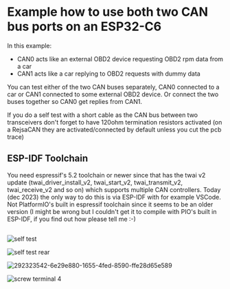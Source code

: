 # Example how to use both two CAN bus ports on an ESP32-C6

In this example:  
- CAN0 acts like an external OBD2 device requesting OBD2 rpm data from a car
- CAN1 acts like a car replying to OBD2 requests with dummy data
  
You can test either of the two CAN buses separately, CAN0 connected to a car or CAN1 connected to some external OBD2 device. Or connect the two buses together so CAN0 get replies from CAN1.  
  
If you do a self test with a short cable as the CAN bus between two transceivers don't forget to have 120ohm termination resistors activated (on a RejsaCAN they are activated/connected by default unless you cut the pcb trace)

## ESP-IDF Toolchain
You need espressif's 5.2 toolchain or newer since that has the twai v2 update (twai_driver_install_v2, twai_start_v2, twai_transmit_v2, twai_receive_v2 and so on) which supports multiple CAN controllers. Today (dec 2023) the only way to do this is via ESP-IDF with for example VSCode. Not PlatformIO's built in espressif toolchain since it seems to be an older version (I might be wrong but I couldn't get it to compile with PIO's built in ESP-IDF, if you find out how please tell me :-)  

##  
![self test](https://github.com/MagnusThome/RejsaCAN-ESP32/assets/32169384/38335e42-193e-4efd-a700-a233cd2ab3ab)  
  
![self test rear](https://github.com/MagnusThome/RejsaCAN-ESP32/assets/32169384/16df5f5f-d8aa-43fe-ae85-922f11ce6056)
  
![292323542-6e29e880-1655-4fed-8590-ffe28d65e589](https://github.com/MagnusThome/RejsaCAN-ESP32/assets/32169384/99e4d895-7e23-49a0-8b14-b76a3e1e294e)
  
![screw terminal 4](https://github.com/MagnusThome/RejsaCAN-ESP32/assets/32169384/38a3c7ae-c115-42aa-ae2a-c2d264c29d05)
